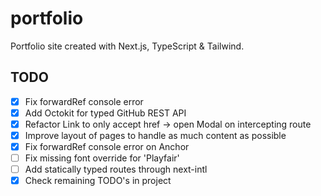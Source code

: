# portfolio

Portfolio site created with Next.js, TypeScript & Tailwind.

## TODO

- [x] Fix forwardRef console error
- [x] Add Octokit for typed GitHub REST API
- [x] Refactor Link to only accept href -> open Modal on intercepting route
- [x] Improve layout of pages to handle as much content as possible
- [x] Fix forwardRef console error on Anchor
- [ ] Fix missing font override for 'Playfair'
- [ ] Add statically typed routes through next-intl
- [x] Check remaining TODO's in project
